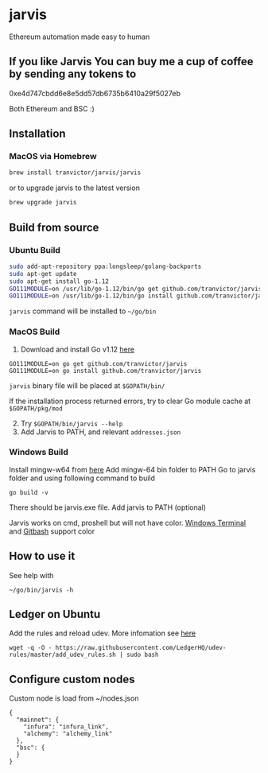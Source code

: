 # jarvis

Ethereum automation made easy to human

## If you like Jarvis You can buy me a cup of coffee by sending any tokens to

0xe4d747cbdd6e8e5dd57db6735b6410a29f5027eb

Both Ethereum and BSC :)

## Installation

### MacOS via Homebrew

```bash
brew install tranvictor/jarvis/jarvis
```

or to upgrade jarvis to the latest version

```bash
brew upgrade jarvis
```

## Build from source

### Ubuntu Build

```bash
sudo add-apt-repository ppa:longsleep/golang-backports
sudo apt-get update
sudo apt-get install go-1.12
GO111MODULE=on /usr/lib/go-1.12/bin/go get github.com/tranvictor/jarvis@v0.0.1
GO111MODULE=on /usr/lib/go-1.12/bin/go install github.com/tranvictor/jarvis
```

`jarvis` command will be installed to `~/go/bin`

### MacOS Build

1. Download and install Go v1.12 [here](https://golang.org/dl/)

```
GO111MODULE=on go get github.com/tranvictor/jarvis
GO111MODULE=on go install github.com/tranvictor/jarvis
```

`jarvis` binary file will be placed at `$GOPATH/bin/`

If the installation process returned errors, try to clear Go module cache at `$GOPATH/pkg/mod`

2. Try `$GOPATH/bin/jarvis --help`
3. Add Jarvis to PATH, and relevant `addresses.json`

### Windows Build

Install mingw-w64 from [here](https://sourceforge.net/projects/mingw-w64/files/Toolchains%20targetting%20Win32/Personal%20Builds/mingw-builds/installer/mingw-w64-install.exe/download)
Add mingw-64 bin folder to PATH
Go to jarvis folder and using following command to build

```
go build -v
```

There should be jarvis.exe file. Add jarvis to PATH (optional)

Jarvis works on cmd, proshell but will not have color.
[Windows Terminal](https://www.microsoft.com/en-us/p/windows-terminal-preview/9n0dx20hk701?activetab=pivot:overviewtab) and [Gitbash](https://gitforwindows.org/) support color

## How to use it

See help with

```
~/go/bin/jarvis -h
```

## Ledger on Ubuntu

Add the rules and reload udev. More infomation see [here](https://support.ledger.com/hc/en-us/articles/115005165269-Fix-connection-issues)

```
wget -q -O - https://raw.githubusercontent.com/LedgerHQ/udev-rules/master/add_udev_rules.sh | sudo bash
```

## Configure custom nodes

Custom node is load from ~/nodes.json

```
{
  "mainnet": {
    "infura": "infura_link",
    "alchemy": "alchemy_link"
  },
  "bsc": {
  }
}
```
